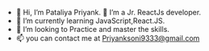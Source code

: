 - 👋 Hi, I’m Pataliya Priyank.
  👀 I’m a Jr. ReactJs developer.
- 🌱 I’m currently learning JavaScript,React.JS.
- 💞️ I’m looking to Practice and master the skills.
- 📫 you can contact me at
 Priyanksoni9333@gmail.com 

<!---
PriyankSoni058/PriyankSoni058 is a ✨ special ✨ repository because its `README.md` (this file) appears on your GitHub profile.
You can click the Preview link to take a look at your changes.
--->
